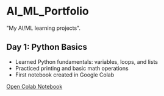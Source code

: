 # AI_ML_Portfolio
"My AI/ML learning projects".
## Day 1: Python Basics
- Learned Python fundamentals: variables, loops, and lists
- Practiced printing and basic math operations
- First notebook created in Google Colab

[Open Colab Notebook](https://colab.research.google.com/github/DakshVerma01/AI_ML_Portfolio/blob/main/Day1_python_%20basics.ipynb)
